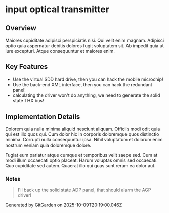 # input optical transmitter

## Overview
Maiores cupiditate adipisci perspiciatis nisi. Qui velit enim magnam. Adipisci optio quia aspernatur debitis dolores fugit voluptatem sit. Ab impedit quia ut iure excepturi. Atque consequuntur et maiores enim.

## Key Features
- Use the virtual SDD hard drive, then you can hack the mobile microchip!
- Use the back-end XML interface, then you can hack the redundant panel!
- calculating the driver won't do anything, we need to generate the solid state THX bus!

## Implementation Details
Dolorem quia nulla minima aliquid nesciunt aliquam. Officiis modi odit quia qui est illo quos qui. Cum dolor hic in corporis doloremque quos distinctio minima. Corrupti nulla consequuntur ipsa. Nihil voluptatum et dolorum enim nostrum veniam quia doloremque dolore.
 Fugiat eum pariatur atque cumque et temporibus velit saepe sed. Cum at modi illum occaecati optio placeat. Harum voluptas omnis sed occaecati. Quo cupiditate sed autem. Quaerat illo qui quas sunt rerum ea dolor aut.

### Notes
> I'll back up the solid state ADP panel, that should alarm the AGP driver!

Generated by GitGarden on 2025-10-09T20:19:00.046Z